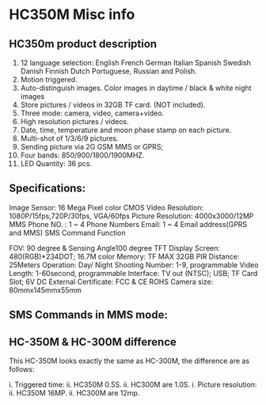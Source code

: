 # HC350M Misc info

## HC350m product description

1. 12 language selection: English French German Italian Spanish Swedish Danish Finnish Dutch Portuguese, Russian and Polish.
2. Motion triggered.
3. Auto-distinguish images. Color images in daytime / black & white night images
4. Store pictures / videos in 32GB TF card. (NOT included).
5. Three mode: camera, video, camera+video.
6. High resolution pictures / videos.
7. Date, time, temperature and moon phase stamp on each picture.
8. Multi-shot of 1/3/6/9 pictures.
9. Sending picture via 2G GSM MMS or GPRS;
10. Four bands: 850/900/1800/1900MHZ.
11. LED Quantity: 36 pcs.

## Specifications:
Image Sensor: 16 Mega Pixel color CMOS
Video Resolution: 1080P/15fps,720P/30fps, VGA/60fps
Picture Resolution: 4000x3000/12MP
MMS Phone NO. : 1 ~ 4 Phone Numbers
Email: 1 ~ 4 Email address(GPRS and MMS) SMS Command Function

FOV: 90 degree & Sensing Angle100 degree
TFT Display Screen: 480(RGB)*234DOT; 16.7M color
Memory: TF MAX 32GB
PIR Distance: 25Meters
Operation: Day/ Night
Shooting Number: 1-9, programmable
Video Length: 1-60second, programmable
Interface: TV out (NTSC); USB; TF Card Slot; 6V DC External
Certificate: FCC & CE ROHS
Camera size: 80mmx145mmx55mm

## SMS Commands in MMS mode:


## HC-350M & HC-300M difference

This HC-350M looks exactly the same as HC-300M, the difference are as follows:

i. Triggered time: 
ii. HC350M 0.5S. 
ii. HC300M are 1.0S.
i. Picture resolution: 
ii. HC350M 16MP. 
ii. HC300M are 12mp.
